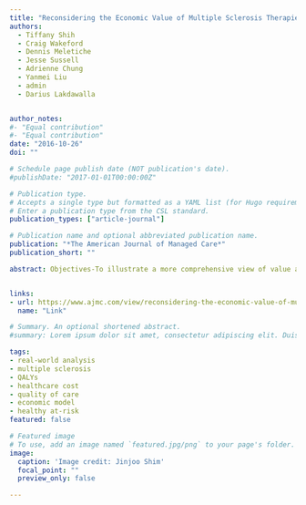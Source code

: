 ```yaml
---
title: "Reconsidering the Economic Value of Multiple Sclerosis Therapies" 
authors:
  - Tiffany Shih
  - Craig Wakeford
  - Dennis Meletiche
  - Jesse Sussell
  - Adrienne Chung
  - Yanmei Liu
  - admin
  - Darius Lakdawalla


author_notes:
#- "Equal contribution"
#- "Equal contribution"
date: "2016-10-26"
doi: ""

# Schedule page publish date (NOT publication's date).
#publishDate: "2017-01-01T00:00:00Z"

# Publication type.
# Accepts a single type but formatted as a YAML list (for Hugo requirements).
# Enter a publication type from the CSL standard.
publication_types: ["article-journal"]

# Publication name and optional abbreviated publication name.
publication: "*The American Journal of Managed Care*"
publication_short: ""

abstract: Objectives-To illustrate a more comprehensive view of value associated with medicines treating a highly severe illness and to apply these insights to estimate the costs and benefits of 3 treatments for multiple sclerosis (MS)- Avonex, Tysabri, and Tecfidera. Study Design-Retrospective study spanning 2002 to 2013. We used economic theory to derive the value of therapy to patients with MS and to individuals who face the risk of contracting MS in the future, under the alternative assumptions that therapies were fully insured or paid for out of pocket. Methods-Models were parameterized through secondary data analysis and targeted literature review. Estimates of individual value were aggregated to the societal level using therapy-specific treatment prevalence rates. Aggregate consumer value was compared with manufacturer revenue. Results-In the baseline model, Avonex, Tysabri, and Tecfidera generated $46.2 billion of total value to consumers, almost one-third of which accrued to those without MS. The total value to consumers was double manufacturer revenue. Results were qualitatively robust to the use of alternate epidemiological and economic parameters. We found that value to the healthy is positively related to disease severity, and that value to both the sick and the healthy are larger when costs are shared via health insurance. Conclusions-Theory predicts that treatments for severe disease provide “peace of mind” value to the healthy. Avonex, Tysabri, and Tecfidera have generated significant social value, a large majority of which accrues to consumers. Future economic valuations of medical technology should consider both the potential value to the healthy and the effects of insurance.


links:
- url: https://www.ajmc.com/view/reconsidering-the-economic-value-of-multiple-sclerosis-therapies
  name: "Link"

# Summary. An optional shortened abstract.
#summary: Lorem ipsum dolor sit amet, consectetur adipiscing elit. Duis posuere tellus ac convallis placerat. Proin tincidunt magna sed ex sollicitudin condimentum.

tags: 
- real-world analysis
- multiple sclerosis
- QALYs
- healthcare cost
- quality of care
- economic model
- healthy at-risk
featured: false

# Featured image
# To use, add an image named `featured.jpg/png` to your page's folder. 
image:
  caption: 'Image credit: Jinjoo Shim'
  focal_point: ""
  preview_only: false

---
```

